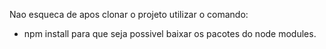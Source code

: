 Nao esqueca de apos clonar o projeto utilizar o comando:
- npm install
para que seja possivel baixar os pacotes do node modules.